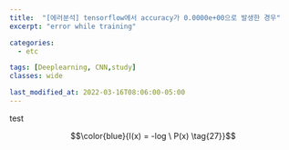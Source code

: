 ```yaml
---
title:  "[에러분석] tensorflow에서 accuracy가 0.0000e+00으로 발생한 경우"
excerpt: "error while training"

categories:
  - etc

tags: [Deeplearning, CNN,study]
classes: wide

last_modified_at: 2022-03-16T08:06:00-05:00
---
```


test

$$\color{blue}{I(x) = -log \ P(x) \tag{27}}$$
